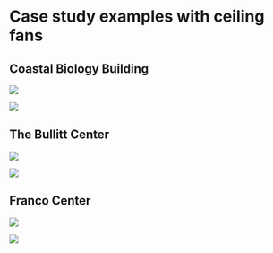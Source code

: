 # Case study examples with ceiling fans

## Coastal Biology Building

![](<../.gitbook/assets/0 (18).png>)



![](<../.gitbook/assets/1 (22).png>)



## The Bullitt Center

![](<../.gitbook/assets/2 (10).png>)



![](<../.gitbook/assets/3 (5).png>)



## Franco Center

![](<../.gitbook/assets/4 (3).png>)



![](<../.gitbook/assets/5 (17).png>)
